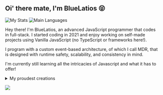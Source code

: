 ## Oi' there mate, I'm BlueLatios 😝

![My Stats](https://github-readme-stats.vercel.app/api?username=latibluelatios&show_icons=true&theme=dark)
![Main Languages](https://github-readme-stats.vercel.app/api/top-langs/?username=latibluelatios&theme=tokyonight)

Hey there! I'm BlueLatios, an advanced JavaScript programmer that codes in full-stack. I started coding in 2021 and enjoy working on self-made projects using Vanilla JavaScript (no TypeScript or frameworks here!).

I program with a custom event-based architecture, of which I call MDR, that is designed with runtime safety, scalability, and consistency in mind.

I'm currently still learning all the intricacies of Javascript and what it has to offer!

<details>

<summary>My proudest creations</summary>

- **Verification Complex:** A JavaScript object literal designed to verify the integrity of runtime objects with schemas (schematics).

</details>

<a href="https://secretgarden.cc" target="_blank"><img src="https://img.shields.io/badge/Personal%20Site-secretgarden.cc-lightblue"></a>
